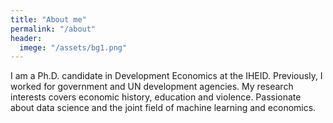 ```yaml
---
title: "About me"
permalink: "/about"
header:
  imege: "/assets/bg1.png"
---
```

I am a Ph.D. candidate in Development Economics at the IHEID. Previously, I worked for government and UN development agencies. My research interests covers economic history, education and violence.  Passionate about data science and the joint field of machine learning and economics.
